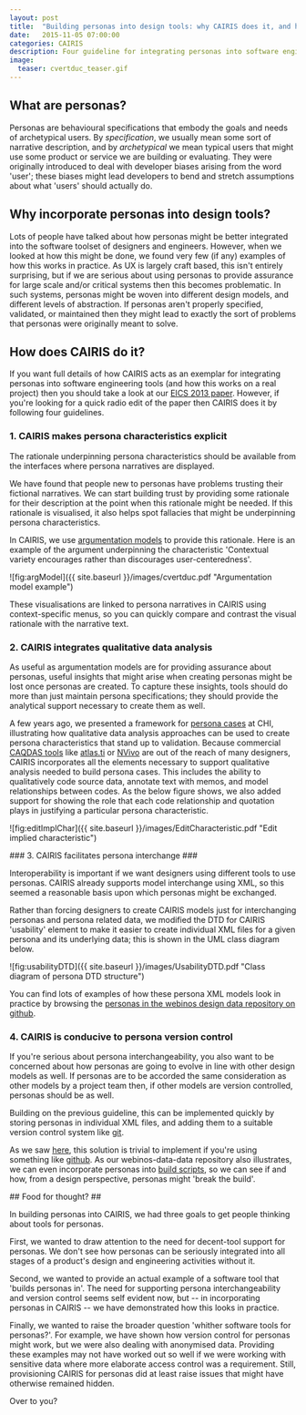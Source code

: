 ```yaml
---
layout: post
title:  "Building personas into design tools: why CAIRIS does it, and how"
date:   2015-11-05 07:00:00
categories: CAIRIS
description: Four guideline for integrating personas into software engineering tools
image:
  teaser: cvertduc_teaser.gif
---
```


## What are personas? ##

Personas are behavioural specifications that embody the goals and needs of archetypical users.  By *specification*, we usually mean some sort of narrative description, and by *archetypical* we mean typical users that might use some product or service we are building or evaluating.  They were originally introduced to deal with developer biases arising from the word 'user'; these biases might lead developers to bend and stretch assumptions about what 'users' should actually do.

## Why incorporate personas into design tools? ##

Lots of people have talked about how personas might be better integrated into the software toolset of designers and engineers.  However, when we looked at how this might be done, we found very few (if any) examples of how this works in practice.  As UX is largely craft based, this isn't entirely surprising, but if we are serious about using personas to provide assurance for large scale and/or critical systems then this becomes problematic.  In such systems, personas might be woven into different design models, and different levels of abstraction.  If personas aren't properly specified, validated, or maintained then they might lead to exactly the sort of problems that personas were originally meant to solve.

## How does CAIRIS do it? ##

If you want full details of how CAIRIS acts as an exemplar for integrating personas into software engineering tools (and how this works on a real project) then you should take a look at our [EICS 2013 paper](http://www.shamalfaily.com/wp-content/papercite-data/pdf/faly131.pdf). However, if you're looking for a quick radio edit of the paper then CAIRIS does it by following four guidelines.

### 1. CAIRIS makes persona characteristics explicit ###

The rationale underpinning persona characteristics should be available from the interfaces where persona narratives are displayed.

We have found that people new to personas have problems trusting their fictional narratives. We can start building trust by providing some rationale for their description at the point when this rationale might be needed.  If this rationale is visualised, it also helps spot fallacies that might be underpinning persona characteristics.

In CAIRIS, we use [argumentation models](http://www.shamalfaily.com/wp-content/papercite-data/pdf/fafl108.pdf) to provide this rationale.  Here is an example of the argument underpinning the characteristic 'Contextual variety encourages rather than discourages user-centeredness'.

![fig:argModel]({{ site.baseurl }}/images/cvertduc.pdf "Argumentation model example")

These visualisations are linked to persona narratives in CAIRIS using context-specific menus, so you can quickly compare and contrast the visual rationale with the narrative text.


### 2. CAIRIS integrates qualitative data analysis ###

As useful as argumentation models are for providing assurance about personas, useful insights that might arise when creating personas might be lost once personas are created.  To capture these insights, tools should do more than just maintain persona specifications; they should provide the analytical support necessary to create them as well.

A few years ago, we presented a framework for [persona cases](http://www.shamalfaily.com/wp-content/papercite-data/pdf/fafl111.pdf) at CHI, illustrating how qualitative data analysis approaches can be used to create persona characteristics that stand up to validation.  Because commercial [CAQDAS tools](http://www.surrey.ac.uk/sociology/research/researchcentres/caqdas/) like [atlas.ti](http://atlasti.com) or [NVivo](http://www.qsrinternational.com/product) are out of the reach of many designers, CAIRIS incorporates all the elements necessary to support qualitative analysis needed to build persona cases.  This includes the ability to qualitatively code source data, annotate text with memos, and model relationships between codes.  As the below figure shows, we also added support for showing the role that each code relationship and quotation plays in justifying a particular persona characteristic.

![fig:editImplChar]({{ site.baseurl }}/images/EditCharacteristic.pdf "Edit implied characteristic")

### 3. CAIRIS facilitates persona interchange ###

Interoperability is important if we want designers using different tools to use personas.  CAIRIS already supports model interchange using XML, so this seemed a reasonable basis upon which personas might be exchanged.

Rather than forcing designers to create CAIRIS models just for interchanging personas and persona related data, we modified the DTD for CAIRIS 'usability' element to make it easier to create individual XML files for a given persona and its underlying data; this is shown in the UML class diagram below.

![fig:usabilityDTD]({{ site.baseurl }}/images/UsabilityDTD.pdf "Class diagram of persona DTD structure")

You can find lots of examples of how these persona XML models look in practice by browsing the [personas in the webinos design data repository on github](https://github.com/webinos/webinos-design-data/tree/master/personas).

### 4. CAIRIS is conducive to persona version control ###

If you're serious about persona interchangeability, you also want to be concerned about how personas are going to evolve in line with other design models as well.  If personas are to be accorded the same consideration as other models by a project team then, if other models are version controlled, personas should be as well.

Building on the previous guideline, this can be implemented quickly by storing personas in individual XML files, and adding them to a suitable version control system like [git](https://git-scm.com).

As we saw [here](https://github.com/webinos/webinos-design-data/tree/master/personas), this solution is trivial to implement if you're using something like [github](https://github.com).  As our webinos-data-data repository also illustrates, we can even incorporate personas into [build scripts](https://github.com/webinos/webinos-design-data/tree/master/scripts), so we can see if and how, from a design perspective, personas might 'break the build'.

## Food for thought? ##

In building personas into CAIRIS, we had three goals to get people thinking about tools for personas.

First, we wanted to draw attention to the need for decent-tool support for personas.  We don't see how personas can be seriously integrated into all stages of a product's design and engineering activities without it.

Second, we wanted to provide an actual example of a software tool that 'builds personas in'.  The need for supporting persona interchangeability and version control seems self evident now, but -- in incorporating personas in CAIRIS -- we have demonstrated how this looks in practice.

Finally, we wanted to raise the broader question 'whither software tools for personas?'.  For example, we have shown how version control for personas might work, but we were also dealing with anonymised data.  Providing these examples may not have worked out so well if we were working with sensitive data where more elaborate access control was a requirement. Still, provisioning CAIRIS for personas did at least raise issues that might have otherwise remained hidden.

Over to you?
